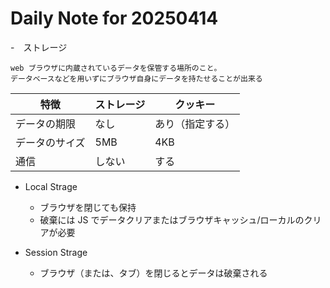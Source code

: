 # Daily Note for 20250414

-　ストレージ

    web ブラウザに内蔵されているデータを保管する場所のこと。
    データベースなどを用いずにブラウザ自身にデータを持たせることが出来る

| 特徴           | ストレージ | クッキー         |
| -------------- | ---------- | ---------------- |
| データの期限   | なし       | あり（指定する） |
| データのサイズ | 5MB        | 4KB              |
| 通信           | しない     | する             |

- Local Strage

  - ブラウザを閉じても保持
  - 破棄には JS でデータクリアまたはブラウザキャッシュ/ローカルのクリアが必要

- Session Strage
  - ブラウザ（または、タブ）を閉じるとデータは破棄される
